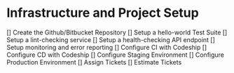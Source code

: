 # Infrastructure and Project Setup

[] Create the Github/Bitbucket Repository
[] Setup a hello-world Test Suite
[] Setup a lint-checking service
[] Setup a health-checking API endpoint
[] Setup monitoring and error reporting
[] Configure CI with Codeship
[] Configure CD with Codeship
[] Configure Staging Environment
[] Configure Production Environment
[] Assign Tickets
[] Estimate Tickets
